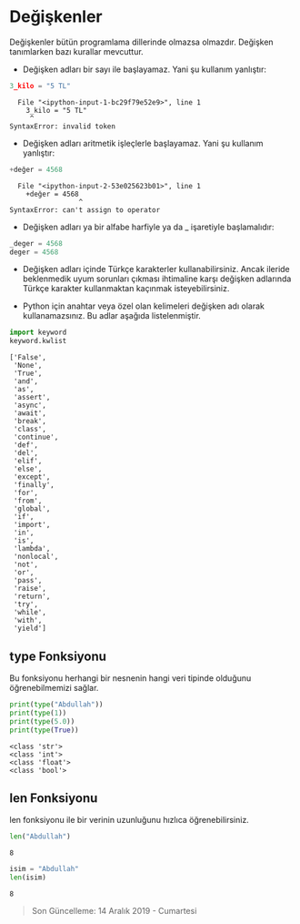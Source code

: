 # Değişkenler

Değişkenler bütün programlama dillerinde olmazsa olmazdır. Değişken tanımlarken bazı kurallar mevcuttur.

- Değişken adları bir sayı ile başlayamaz. Yani şu kullanım yanlıştır:


```python
3_kilo = "5 TL"
```


      File "<ipython-input-1-bc29f79e52e9>", line 1
        3_kilo = "5 TL"
         ^
    SyntaxError: invalid token



- Değişken adları aritmetik işleçlerle başlayamaz. Yani şu kullanım yanlıştır:


```python
+değer = 4568
```


      File "<ipython-input-2-53e025623b01>", line 1
        +değer = 4568
                     ^
    SyntaxError: can't assign to operator



- Değişken adları ya bir alfabe harfiyle ya da _ işaretiyle başlamalıdır:


```python
_deger = 4568
deger = 4568
```

- Değişken adları içinde Türkçe karakterler kullanabilirsiniz. Ancak ileride beklenmedik uyum sorunları çıkması ihtimaline karşı değişken adlarında Türkçe karakter kullanmaktan kaçınmak isteyebilirsiniz.


- Python için anahtar veya özel olan kelimeleri değişken adı olarak kullanamazsınız. Bu adlar aşağıda listelenmiştir.


```python
import keyword
keyword.kwlist
```




    ['False',
     'None',
     'True',
     'and',
     'as',
     'assert',
     'async',
     'await',
     'break',
     'class',
     'continue',
     'def',
     'del',
     'elif',
     'else',
     'except',
     'finally',
     'for',
     'from',
     'global',
     'if',
     'import',
     'in',
     'is',
     'lambda',
     'nonlocal',
     'not',
     'or',
     'pass',
     'raise',
     'return',
     'try',
     'while',
     'with',
     'yield']



## type Fonksiyonu

Bu fonksiyonu herhangi bir nesnenin hangi veri tipinde olduğunu öğrenebilmemizi sağlar.


```python
print(type("Abdullah"))
print(type(1))
print(type(5.0))
print(type(True))
```

    <class 'str'>
    <class 'int'>
    <class 'float'>
    <class 'bool'>


## len Fonksiyonu

len fonksiyonu ile bir verinin uzunluğunu hızlıca öğrenebilirsiniz.


```python
len("Abdullah")
```




    8




```python
isim = "Abdullah"
len(isim)
```




    8



> Son Güncelleme: 14 Aralık 2019 - Cumartesi
